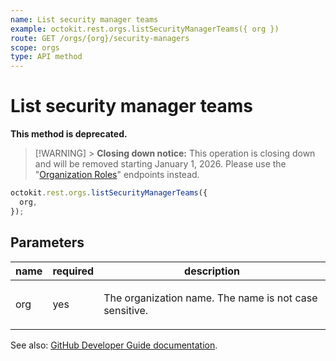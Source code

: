 ```yaml
---
name: List security manager teams
example: octokit.rest.orgs.listSecurityManagerTeams({ org })
route: GET /orgs/{org}/security-managers
scope: orgs
type: API method
---
```


# List security manager teams

**This method is deprecated.**

> [!WARNING] > **Closing down notice:** This operation is closing down and will be removed starting January 1, 2026. Please use the "[Organization Roles](https://docs.github.com/rest/orgs/organization-roles)" endpoints instead.

```js
octokit.rest.orgs.listSecurityManagerTeams({
  org,
});
```

## Parameters

<table>
  <thead>
    <tr>
      <th>name</th>
      <th>required</th>
      <th>description</th>
    </tr>
  </thead>
  <tbody>
    <tr><td>org</td><td>yes</td><td>

The organization name. The name is not case sensitive.

</td></tr>
  </tbody>
</table>

See also: [GitHub Developer Guide documentation](https://docs.github.com/rest/orgs/security-managers#list-security-manager-teams).
